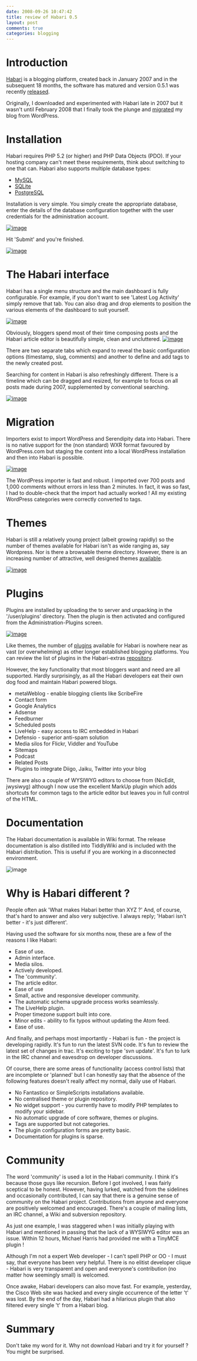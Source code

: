 ```yaml
---
date: 2008-09-26 10:47:42
title: review of Habari 0.5
layout: post
comments: true
categories: blogging
---
```

# Introduction

[Habari](http://www.habariproject.org/en/) is a blogging platform,
created back in January 2007 and in the subsequent 18 months, the
software has matured and version 0.5.1 was recently
[released](http://www.habariproject.org/en/0-5-1-released).

Originally, I downloaded and experimented with Habari late in 2007 but
it wasn't until February 2008 that I finally took the plunge and
[migrated](http://www.nbrightside.com/blog/2008/02/13/now-on-habari/) my blog
from WordPress.

# Installation

Habari requires PHP 5.2 (or higher) and PHP Data Objects (PDO). If your
hosting company can't meet these requirements, think about switching to
one that can. Habari also supports multiple database types:

- [MySQL](http://www.mysql.com/)
- [SQLite](http://www.sqlite.org/)
- [PostgreSQL](http://www.postgresql.org/)

Installation is very simple. You simply create the appropriate database,
enter the details of the database configuration together with the user
credentials for the administration account.

  [![image](http://lh5.ggpht.com/nbrightside/SNudADE5w7I/AAAAAAAAAvU/pu2msrsNHaI/s400/Habari-Install-mySql.PNG)](http://picasaweb.google.com/lh/photo/CKrel8WFknsg5BkIXVH5Ow)

Hit 'Submit' and you're finished.

[![image](http://lh6.ggpht.com/nbrightside/SNudf2_3GKI/AAAAAAAAAwU/4ag4nyGpyk8/s400/Habari-Success.PNG)](http://picasaweb.google.com/lh/photo/3pz7dbNRrMQoZLGX9rSdVQ)

# The Habari interface

Habari has a single menu structure and the main dashboard is fully
configurable. For example, if you don't want to see 'Latest Log
Activity' simply remove that tab. You can also drag and drop elements to
position the various elements of the dashboard to suit yourself.

[![image](http://lh3.ggpht.com/nbrightside/SNuc_kAhJ4I/AAAAAAAAAvE/RF8ImW-HFKw/s400/Habari-dashboard.PNG)](http://picasaweb.google.com/lh/photo/1psP1BfWBg_wLS9LRy69Fw)

Obviously, bloggers spend most of their time composing posts and the
Habari article editor is beautifully simple, clean and uncluttered.
[![image](http://lh4.ggpht.com/nbrightside/SNuc_4w9GAI/AAAAAAAAAvM/njYEV5rCk9g/s400/Habari-Editor.PNG)](http://picasaweb.google.com/lh/photo/rRwx67oluzaANNownn69FQ)

There are two separate tabs which expand to reveal the basic
configuration options (timestamp, slug, comments) and another to define
and add tags to the newly created post.

Searching for content in Habari is also refreshingly different. There is
a timeline which can be dragged and resized, for example to focus on all
posts made during 2007, supplemented by conventional searching.

[![image](http://lh3.ggpht.com/nbrightside/SNyoWrRYNvI/AAAAAAAAAyM/OTqwauv5zMM/s400/Timeline.PNG)](http://picasaweb.google.com/lh/photo/Uip6f-befSyePgUsODagLQ)
# Migration

Importers exist to import WordPress and Serendipity data into Habari.
There is no native support for the (non standard) WXR format favoured by
WordPress.com but staging the content into a local WordPress
installation and then into Habari is possible.

[![image](http://lh4.ggpht.com/nbrightside/SNudgN6ocwI/AAAAAAAAAws/uDSaCZhHu7k/s400/Habari-WP-Import.PNG)](http://picasaweb.google.com/lh/photo/EUqZYHwOy13P8Ws3hSBsnA)

The WordPress importer is fast and robust. I imported over 700 posts and
1,000 comments without errors in less than 2 minutes. In fact, it was so
fast, I had to double-check that the import had actually worked ! All my
existing WordPress categories were correctly converted to tags.

# Themes

Habari is still a relatively young project (albeit growing rapidly) so
the number of themes available for Habari isn't as wide ranging as, say
Wordpress. Nor is there a browsable theme directory. However, there is
an increasing number of attractive, well designed themes
[available](http://wiki.habariproject.org/en/Available_Themes).

[![image](http://lh5.ggpht.com/nbrightside/SNudgKxFahI/AAAAAAAAAwc/8XNi5qBhea8/s400/Habari-Themes.PNG)](http://picasaweb.google.com/lh/photo/KR_A5-NqpFkUHa0h9TFRrw)

# Plugins

Plugins are installed by uploading the to server and unpacking in the
'/user/plugins' directory. Then the plugin is then activated and
configured from the Administration-Plugins screen.

[![image](http://lh3.ggpht.com/nbrightside/SNudOsaZroI/AAAAAAAAAwE/XF2f1-EoSYk/s400/Habari-Plugins.PNG)](http://picasaweb.google.com/lh/photo/fvpCWCoiOrwKvceZXBRZew)

Like themes, the number of
[plugins](http://trac.habariproject.org/habari-extras/browser/plugins)
available for Habari is nowhere near as vast (or overwhelming) as other
longer established blogging platforms. You can review the list of
plugins in the Habari-extras
[repository](http://trac.habariproject.org/habari-extras/browser/plugins).

However, the key functionality that most bloggers want and need are all
supported. Hardly surprisingly, as all the Habari developers eat their
own dog food and maintain Habari powered blogs.

- metaWeblog - enable blogging clients like ScribeFire
- Contact form
- Google Analytics
- Adsense
- Feedburner
- Scheduled posts
- LiveHelp - easy access to IRC embedded in Habari
- Defensio - superior anti-spam solution
- Media silos for Flickr, Viddler and YouTube
- Sitemaps
- Podcast
- Related Posts
- Plugins to integrate Diigo, Jaiku, Twitter into your blog

There are also a couple of WYSIWYG editors to choose from (NicEdit,
jwysiwyg) although I now use the excellent MarkUp plugin which adds
shortcuts for common tags to the article editor but leaves you in full
control of the HTML.

# Documentation

The Habari documentation is available in Wiki format. The release
documentation is also distilled into TiddlyWiki and is included with the
Habari distribution. This is useful if you are working in a disconnected
environment.

![image](http://lh5.ggpht.com/nbrightside/SNudOFmharI/AAAAAAAAAv0/nE0hTNo-Kf4/s400/Habari-Manual.PNG)

# Why is Habari different ?

People often ask 'What makes Habari better than XYZ ?' And, of course,
that's hard to answer and also very subjective. I always reply; 'Habari
isn't better - it's just different'.

Having used the software for six months now, these are a few of the
reasons I like Habari:

- Ease of use.
- Admin interface.
- Media silos.
- Actively developed.
- The 'community'.
- The article editor.
- Ease of use
- Small, active and responsive developer community.
- The automatic schema upgrade process works seamlessly.
- The LiveHelp plugin.
- Proper timezone support built into core.
- Minor edits - ability to fix typos without updating the Atom feed.
- Ease of use.

And finally, and perhaps most importantly - Habari is fun - the project
is developing rapidly. It's fun to run the latest SVN code. It's fun to
review the latest set of changes in trac. It's exciting to type 'svn
update'. It's fun to lurk in the IRC channel and eavesdrop on developer
discussions.

Of course, there are some areas of functionality (access control lists)
that are incomplete or 'planned' but I can honestly say that the absence
of the following features doesn't really affect my normal, daily use of
Habari.

- No Fantastico or SimpleScripts installations available.
- No centralised theme or plugin repository.
- No widget support - you currently have to modify PHP templates to
  modify your sidebar.
- No automatic upgrade of core software, themes or plugins.
- Tags are supported but not categories.
- The plugin configuration forms are pretty basic.
- Documentation for plugins is sparse.

# Community

The word 'community' is used a lot in the Habari community. I think it's
because those guys like recursion. Before I got involved, I was fairly
sceptical to be honest. However, having lurked, watched from the
sidelines and occasionally contributed, I can say that there is a
genuine sense of community on the Habari project. Contributions from
anyone and everyone are positively welcomed and encouraged. There's a
couple of mailing lists, an IRC channel, a Wiki and subversion
repository.

As just one example, I was staggered when I was initially playing with
Habari and mentioned in passing that the lack of a WYSIWYG editor was an
issue. Within 12 hours, Michael Harris had provided me with a TinyMCE
plugin !

Although I'm not a expert Web developer - I can't spell PHP or OO - I
must say, that everyone has been very helpful. There is no elitist
developer clique - Habari is very transparent and open and everyone's
contribution (no matter how seemingly small) is welcomed.

Once awake, Habari developers can also move fast. For example,
yesterday, the Cisco Web site was hacked and every single occurrence of
the letter 't' was lost. By the end of the day, Habari had a hilarious
plugin that also filtered every single 't' from a Habari blog.

# Summary

Don't take my word for it. Why not download Habari and try it for
yourself ? You might be surprised.
